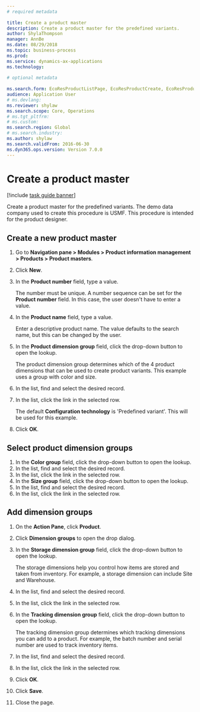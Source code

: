 ```yaml
--- 
# required metadata 
 
title: Create a product master
description: Create a product master for the predefined variants. 
author: ShylaThompson
manager: AnnBe 
ms.date: 08/29/2018
ms.topic: business-process 
ms.prod:  
ms.service: dynamics-ax-applications 
ms.technology:  
 
# optional metadata 
 
ms.search.form: EcoResProductListPage, EcoResProductCreate, EcoResProductDetails, EcoResProductInventoryDimensionGroups   
audience: Application User 
# ms.devlang:  
ms.reviewer: shylaw
ms.search.scope: Core, Operations 
# ms.tgt_pltfrm:  
# ms.custom:  
ms.search.region: Global
# ms.search.industry: 
ms.author: shylaw
ms.search.validFrom: 2016-06-30 
ms.dyn365.ops.version: Version 7.0.0 
---
```

# Create a product master

[!include [task guide banner](../../includes/task-guide-banner.md)]

Create a product master for the predefined variants. The demo data company used to create this procedure is USMF. This procedure is intended for the product designer.


## Create a new product master
1. Go to **Navigation pane > Modules > Product information management > Products > Product masters**.
2. Click **New**.
3. In the **Product number** field, type a value.
    
    The number must be unique. A number sequence can be set for the **Product number** field. In this case, the user doesn't have to enter a value.
    
4. In the **Product name** field, type a value.
    
    Enter a descriptive product name. The value defaults to the search name, but this can be changed by the user.
    
5. In the **Product dimension group** field, click the drop-down button to open the lookup.
    
    The product dimension group determines which of the 4 product dimensions that can be used to create product variants. This example uses a group with color and size.
    
6. In the list, find and select the desired record.
7. In the list, click the link in the selected row.
    
    The default **Configuration technology** is 'Predefined variant'. This will be used for this example.
    
8. Click **OK**.

## Select product dimension groups
1. In the **Color group** field, click the drop-down button to open the lookup.
2. In the list, find and select the desired record.
3. In the list, click the link in the selected row.
4. In the **Size group** field, click the drop-down button to open the lookup.
5. In the list, find and select the desired record.
6. In the list, click the link in the selected row.

## Add dimension groups
1. On the **Action Pane**, click **Product**.
2. Click **Dimension groups** to open the drop dialog.
3. In the **Storage dimension group** field, click the drop-down button to open the lookup.
    
    The storage dimensions help you control how items are stored and taken from inventory. For example, a storage dimension can include Site and Warehouse.
    
4. In the list, find and select the desired record.
5. In the list, click the link in the selected row.
6. In the **Tracking dimension group** field, click the drop-down button to open the lookup.
    
    The tracking dimension group determines which tracking dimensions you can add to a product. For example, the batch number and serial number are used to track inventory items.
    
7. In the list, find and select the desired record.
8. In the list, click the link in the selected row.
9. Click **OK**.
10. Click **Save**.
11. Close the page.

